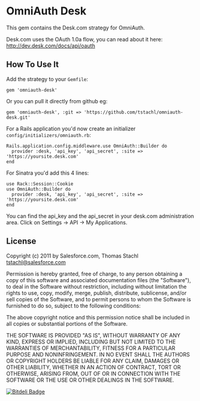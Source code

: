 # OmniAuth Desk

This gem contains the Desk.com strategy for OmniAuth.

Desk.com uses the OAuth 1.0a flow, you can read about it here: http://dev.desk.com/docs/api/oauth

## How To Use It

Add the strategy to your `Gemfile`:

    gem 'omniauth-desk'

Or you can pull it directly from github eg:

    gem 'omniauth-desk', :git => 'https://github.com/tstachl/omniauth-desk.git'

For a Rails application you'd now create an initializer `config/initializers/omniauth.rb`:

    Rails.application.config.middleware.use OmniAuth::Builder do
      provider :desk, 'api_key', 'api_secret', :site => 'https://yoursite.desk.com' 
    end

For Sinatra you'd add this 4 lines:

    use Rack::Session::Cookie
    use OmniAuth::Builder do
      provider :desk, 'api_key', 'api_secret', :site => 'https://yoursite.desk.com'
    end

You can find the api_key and the api_secret in your desk.com administration area. Click on Settings -> API -> My Applications.

## License

Copyright (c) 2011 by Salesforce.com, Thomas Stachl <tstachl@salesforce.com>

Permission is hereby granted, free of charge, to any person obtaining a copy of this software and associated documentation files (the "Software"), to deal in the Software without restriction, including without limitation the rights to use, copy, modify, merge, publish, distribute, sublicense, and/or sell copies of the Software, and to permit persons to whom the Software is furnished to do so, subject to the following conditions:

The above copyright notice and this permission notice shall be included in all copies or substantial portions of the Software.

THE SOFTWARE IS PROVIDED "AS IS", WITHOUT WARRANTY OF ANY KIND, EXPRESS OR IMPLIED, INCLUDING BUT NOT LIMITED TO THE WARRANTIES OF MERCHANTABILITY, FITNESS FOR A PARTICULAR PURPOSE AND NONINFRINGEMENT. IN NO EVENT SHALL THE AUTHORS OR COPYRIGHT HOLDERS BE LIABLE FOR ANY CLAIM, DAMAGES OR OTHER LIABILITY, WHETHER IN AN ACTION OF CONTRACT, TORT OR OTHERWISE, ARISING FROM, OUT OF OR IN CONNECTION WITH THE SOFTWARE OR THE USE OR OTHER DEALINGS IN THE SOFTWARE.

[![Bitdeli Badge](https://d2weczhvl823v0.cloudfront.net/tstachl/omniauth-desk/trend.png)](https://bitdeli.com/free "Bitdeli Badge")

